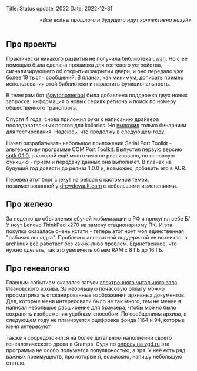 Title: Status update, 2022
Date: 2022-12-31

<p style="padding-bottom: 1rem; font-style: italic; text-align: right">
«Все войны прошлого и будущего идут коллективно нахуй»</p>

## Про проекты

Практически никакого развития не получила библиотека 
[uwan](https://github.com/b00bl1k/uwan). Но с её помощью была
сделана прошивка для тестового устройства, сигнализирующего об открытии/закрытии 
двери, и оно передало уже более 19 тысяч сообщений. В планах, как минимум, дописать
пример использования этой библиотеки и нарастить функциональность.

В телеграм бот [@avtonomerbot](https://t.me/avtonomerbot) была добавлена поддержка
двух новых запросов: информация о новых сериях региона и поиск по номеру 
общественного транспорта.

Спустя 4 года, снова приложил руки к написанию драйвера последовательных портов
для kolibrios. Но [выложил](https://board.kolibrios.org/viewtopic.php?p=78764#p78764) 
только бинарники для тестирования. Надеюсь, что продолжу в следующем году.

Начал разрабатывать небольшое приложение Serial Port Toolkit - альтернативу 
программе COM Port Toolkit. Выпустил первую версию 
[sptk 0.1.0](https://github.com/b00bl1k/sptk/releases/tag/v0.1.0), в которой ещё 
много чего не реализовано, но основную функцию - приём и передачу данных она
выполняет. В планах на будущий год довести до релиза 1.0.0 и, возможно, добавить 
его в AUR.

Перевёл этот блог с jekyll на pelican с кастомной темой, позаимствованной у 
[drewdevault.com](https://drewdevault.com/) с небольшими изменениями.

## Про железо

За неделю до объявления ебучей мобилизации в РФ я прикупил себе Б/У ноут Lenovo 
ThinkPad x270 на замену стационарному ПК. И эта покупка оказалась очень кстати -
теперь этот ноут моя единственная "рабочая лошадка". Проблем с аппаратной
поддержкой не возникло, в archlinux всё работает без каких-либо проблем. 
Единственное, что нужно сделать, так это увеличить объем RAM с 8 ГБ до 16 ГБ.

## Про генеалогию

Главным событием оказался запуск 
[электронного читального зала](https://af.ivarh.ru/) Ивановского архива.
За небольшую почасовую оплату можно просматривать отсканированные изображения 
архивных документов. Дел, которые меня интересовали было не так много, тем не 
менее я написал небольшое расширение для браузера, чтобы можно было сохранять 
изображения удобным способом. По сообщениям архива, в следующем году не
планируется оцифровка фонда 1164 и 94, которые меня интересуют.

Также я сосредоточился на более детальном наполнении своего генеалогического 
древа в Gramps. Судя по [опросу на vgd.ru](https://forum.vgd.ru/3/138135/) эта
программа не особо пользуется популярностью, а зря. У неё есть ряд важных 
преимуществ, про которые я, возможно, напишу небольшую статью.
